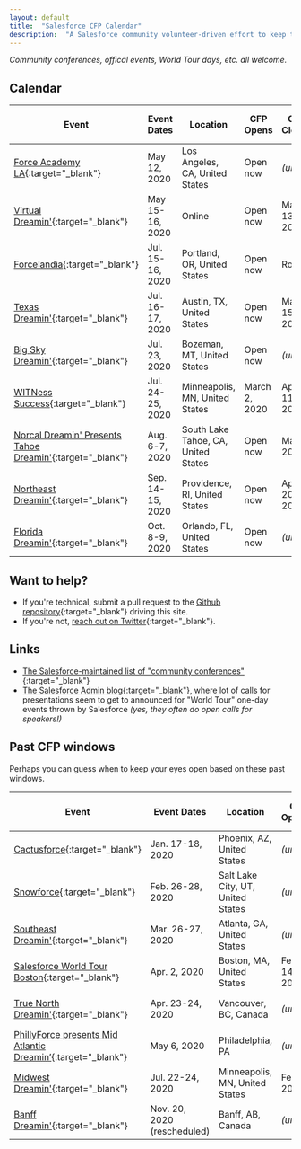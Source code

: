 ```yaml
---
layout: default
title:  "Salesforce CFP Calendar"
description:  "A Salesforce community volunteer-driven effort to keep track of open and upcoming calls for presentations"
---
```


_Community conferences, offical events, World Tour days, etc. all welcome._

## Calendar

| **Event** | **Event Dates** | **Location** | **CFP Opens** | **CFP Closes** | **Decisions Made _(approx.)_** | **CFP Form Link** | **Date Info Updated** |
| --- | --- | --- | --- | --- | --- | --- | --- |
| [Force Academy LA](https://www.forceacademyla.com/){:target="_blank"} | May 12, 2020 | Los Angeles, CA, United States | Open now | _(unk.)_ | _(unk.)_ | [Submit your idea](https://www.forceacademyla.com/become-a-speaker){:target="_blank"} | March 4, 2020 |
| [Virtual Dreamin'](http://virtualdreamin.com/){:target="_blank"} | May 15-16, 2020 | Online | Open now | Mar. 13, 2020 | _(unk.)_ | [Submit your idea](https://sessionize.com/virtualdreamin){:target="_blank"} | March 4, 2020 |
| [Forcelandia](http://forcelandia.com/){:target="_blank"} | Jul. 15-16, 2020 | Portland, OR, United States | Open now | Rolling | Rolling | [Submit your idea](http://forcelandia.com/2020-call-for-speakers/){:target="_blank"} | March 4, 2020 |
| [Texas Dreamin'](http://texasdreamin.org/){:target="_blank"} | Jul. 16-17, 2020 | Austin, TX, United States | Open now | March 15, 2020 | _(unk.)_ | [Submit your idea](https://docs.google.com/forms/u/2/d/e/1FAIpQLSeB-j55xkaE0l6syymXou_71v1lZwNjUhfmMEg1c5vO1gjFtQ/viewform?platform=hootsuite){:target="_blank"} | March 4, 2020 |
| [Big Sky Dreamin'](https://www.bigskydreamin.com/){:target="_blank"} | Jul. 23, 2020 | Bozeman, MT, United States | Open now | _(unk.)_ | May 2020 | [Submit your idea](http://go.bigskydreamin.com/speak){:target="_blank"} | March 4, 2020 |
| [WITNess Success](http://witnesssuccess.com/){:target="_blank"} | Jul. 24-25, 2020 | Minneapolis, MN, United States | March 2, 2020 | April 11, 2020 | _(unk.)_ | [Submit your idea](https://docs.google.com/forms/d/e/1FAIpQLSfXlSXUuCGCAHaTvt6RSJQWdVM2VGPkBywPioKYrUmWaK_XUw/viewform){:target="_blank"} | March 4, 2020 |
| [Norcal Dreamin' Presents Tahoe Dreamin'](https://www.norcaldreamin.com/){:target="_blank"} | Aug. 6-7, 2020 | South Lake Tahoe, CA, United States | Open now | May 8, 2020 | _(unk.)_ | [Submit your idea](https://www.norcaldreamin.com/call-for-speakers-tahoe20/){:target="_blank"} | March 4, 2020 |
| [Northeast Dreamin'](https://northeastdreamin.com/){:target="_blank"} | Sep. 14-15, 2020 | Providence, RI, United States | Open now | April 20, 2020 | ~ Late May | [Submit your idea](https://northeastdreamin.com/call-for-proposals/){:target="_blank"} | March 4, 2020 |
| [Florida Dreamin'](https://www.fldreamin.com/){:target="_blank"} | Oct. 8-9, 2020 | Orlando, FL, United States | Open now | _(unk.)_ | _(unk.)_ | [Submit your idea](https://www.fldreamin.com/speaker-submission/){:target="_blank"} | March 4, 2020 |


## Want to help?

* If you're technical, submit a pull request to the [Github repository](https://github.com/salesforcecommunitycfp/salesforcecommunitycfp.github.io){:target="_blank"} driving this site.
* If you're not, [reach out on Twitter](https://twitter.com/katiekodes){:target="_blank"}.

## Links

* [The Salesforce-maintained list of "community conferences"](https://trailhead.salesforce.com/en/community/events){:target="_blank"}
* [The Salesforce Admin blog](https://admin.salesforce.com/blog/){:target="_blank"}, where lot of calls for presentations seem to get to announced for "World Tour" one-day events thrown by Salesforce _(yes, they often do open calls for speakers!)_

## Past CFP windows

Perhaps you can guess when to keep your eyes open based on these past windows.

| **Event** | **Event Dates** | **Location** | **CFP Opened** | **CFP Closed** | **Decisions Made _(approx.)_** |
| --- | --- | --- | --- | --- | --- |
| [Cactusforce](https://www.cactusforce.com/){:target="_blank"} | Jan. 17-18, 2020 | Phoenix, AZ, United States | _(unk.)_ | Nov. 20, 2019 | _(unk.)_ |
| [Snowforce](https://snowforce.io/){:target="_blank"} | Feb. 26-28, 2020 | Salt Lake City, UT, United States | _(unk.)_ | Jan. 5, 2020 | _(unk.)_ |
| [Southeast Dreamin'](http://www.southeastdreamin.com/){:target="_blank"} | Mar. 26-27, 2020 | Atlanta, GA, United States | _(unk.)_ | Jan. 23, 2020 | _(unk.)_ |
| [Salesforce World Tour Boston](http://witnesssuccess.com/){:target="_blank"} | Apr. 2, 2020| Boston, MA, United States | Feb. 14, 2020 | _(unk.)_ | March 10, 2020 |
| [True North Dreamin'](https://www.truenorthdreamin.com/){:target="_blank"} | Apr. 23-24, 2020 | Vancouver, BC, Canada | _(unk.)_ | Jan. 17, 2020 | _(unk.)_ |
| [PhillyForce presents Mid Atlantic Dreamin’](https://midatlanticdreamin.com/){:target="_blank"} | May 6, 2020 | Philadelphia, PA | _(unk.)_ | Feb. 24, 2020 | _(unk.)_ |
| [Midwest Dreamin'](https://northeastdreamin.com/){:target="_blank"} | Jul. 22-24, 2020 | Minneapolis, MN, United States | Feb. 1, 2020 | Feb. 29, 2020 | _(unk.)_ |
| [Banff Dreamin'](https://www.banffdreamin.com/){:target="_blank"} | Nov. 20, 2020 (rescheduled) | Banff, AB, Canada | _(unk.)_ | Jan. 14, 2020 | _(unk.)_ |
